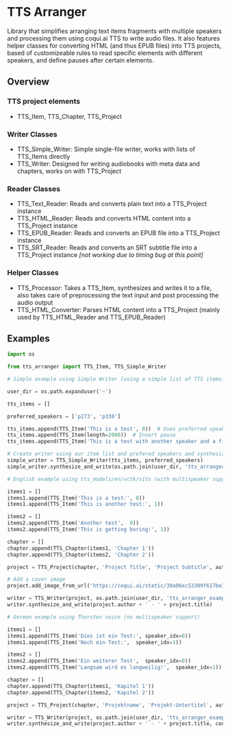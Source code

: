 # TTS Arranger

Library that simplifies arranging text items fragments with multiple speakers and processing them using coqui.ai TTS to write audio files. It also features helper classes for converting HTML (and thus EPUB files) into TTS projects, based of customizeable rules to read specific elements with different speakers, and define pauses after certain elements.

## Overview

### TTS project elements
* TTS_Item, TTS_Chapter, TTS_Project

### Writer Classes
* TTS_Simple_Writer: Simple single-file writer, works with lists of TTS_Items directly
* TTS_Writer: Designed for writing audiobooks with meta data and chapters, works on with TTS_Project

### Reader Classes
* TTS_Text_Reader: Reads and converts plain text into a TTS_Project instance 
* TTS_HTML_Reader: Reads and converts HTML content into a TTS_Project instance
* TTS_EPUB_Reader: Reads and converts an EPUB file into a TTS_Project instance
* TTS_SRT_Reader: Reads and converts an SRT subtitle file into a TTS_Project instance *[not working due to timing bug at this point]*

### Helper Classes
* TTS_Processor: Takes a TTS_Item, synthesizes and writes it to a file, also takes care of preprocessing the text input and post processing the audio output
* TTS_HTML_Converter: Parses HTML content into a TTS_Project (mainly used by TTS_HTML_Reader and TTS_EPUB_Reader)

## Examples

```python
import os

from tts_arranger import TTS_Item, TTS_Simple_Writer

# Simple example using Simple Writer (using a simple list of TTS items), uses tts_models/en/vctk/vits by (default)

user_dir = os.path.expanduser('~')

tts_items = []

preferred_speakers = ['p273', 'p330']

tts_items.append(TTS_Item('This is a test', 0))  # Uses preferred speaker #0
tts_items.append(TTS_Item(length=2000))  # Insert pause
tts_items.append(TTS_Item('This is a test with another speaker and a fixed minimum length', 1, length=10000)) # Uses preferred speaker #1 and sets minimum length

# Create writer using our item list and prefered speakers and synthesize and save as mp3 audio
simple_writer = TTS_Simple_Writer(tts_items, preferred_speakers)
simple_writer.synthesize_and_write(os.path.join(user_dir, 'tts_arranger_example_output/test.mp3'))

# English example using tts_models/en/vctk/vits (with multispeaker support)

items1 = []
items1.append(TTS_Item('This is a test:', 0))
items1.append(TTS_Item('This is another test:', 1))

items2 = []
items2.append(TTS_Item('Another test',  0))
items2.append(TTS_Item('This is getting boring!', 1))

chapter = []
chapter.append(TTS_Chapter(items1, 'Chapter 1'))
chapter.append(TTS_Chapter(items2, 'Chapter 2'))

project = TTS_Project(chapter, 'Project Title', 'Project Subtitle', author='Some Author')

# Add a cover image
project.add_image_from_url('https://coqui.ai/static/38a06ec53309f617be3eb3b8b9367abf/598c3/logo-wordmark.png')

writer = TTS_Writer(project, os.path.join(user_dir, 'tts_arranger_example_output/'), preferred_speakers=preferred_speakers)
writer.synthesize_and_write(project.author + ' - ' + project.title)

# German example using Thorsten voice (no multispeaker support)

items1 = []
items1.append(TTS_Item('Dies ist ein Test:', speaker_idx=0))
items1.append(TTS_Item('Noch ein Test:',  speaker_idx=1))

items2 = []
items2.append(TTS_Item('Ein weiterer Test',  speaker_idx=0))
items2.append(TTS_Item('Langsam wird es langweilig!',  speaker_idx=1))

chapter = []
chapter.append(TTS_Chapter(items1, 'Kapitel 1'))
chapter.append(TTS_Chapter(items2, 'Kapitel 2'))

project = TTS_Project(chapter, 'Projektname', 'Projekt-Untertitel', author='Ein Autor', lang_code='de')

writer = TTS_Writer(project, os.path.join(user_dir, 'tts_arranger_example_output/'), model='tts_models/de/thorsten/tacotron2-DDC', vocoder='vocoder_models/de/thorsten/hifigan_v1', output_format='mp3')
writer.synthesize_and_write(project.author + ' - ' + project.title, concat=False)
```